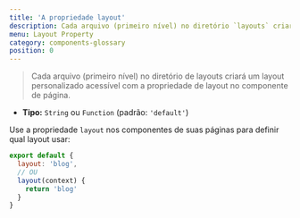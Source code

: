 ```yaml
---
title: 'A propriedade layout'
description: Cada arquivo (primeiro nível) no diretório `layouts` criará um layout personalizado acessível com a propriedade de layout no componente de página.
menu: Layout Property
category: components-glossary
position: 0
---
```


> Cada arquivo (primeiro nível) no diretório de layouts criará um layout personalizado acessível com a propriedade de layout no componente de página.

- **Tipo:** `String` ou `Function` (padrão: `'default'`)

Use a propriedade `layout` nos componentes de suas páginas para definir qual layout usar:

```js
export default {
  layout: 'blog',
  // OU
  layout(context) {
    return 'blog'
  }
}
```
